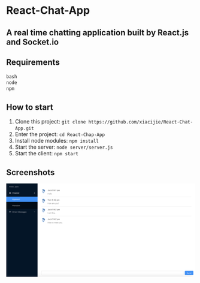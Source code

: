 
# React-Chat-App
A real time chatting application built by React.js and Socket.io
---------------------------------------------


Requirements
------------
```
bash
node
npm
```

How to start
------------
1. Clone this project: `git clone https://github.com/xiacijie/React-Chat-App.git`
2. Enter the project: `cd React-Chap-App`
3. Install node modules: `npm install`
4. Start the server: `node server/server.js`
5. Start the client: `npm start`

Screenshots
-----------


![alt text](./resource/demo.png)

